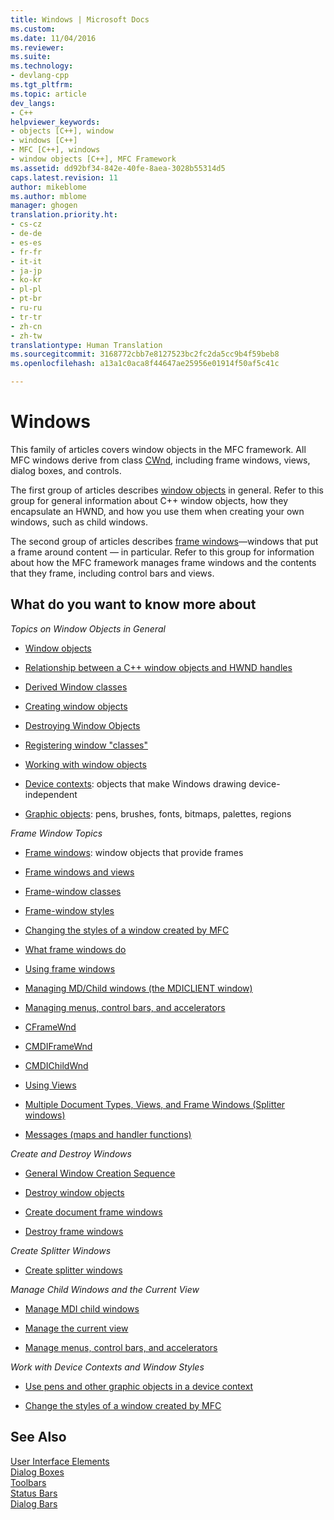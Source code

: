 ```yaml
---
title: Windows | Microsoft Docs
ms.custom: 
ms.date: 11/04/2016
ms.reviewer: 
ms.suite: 
ms.technology:
- devlang-cpp
ms.tgt_pltfrm: 
ms.topic: article
dev_langs:
- C++
helpviewer_keywords:
- objects [C++], window
- windows [C++]
- MFC [C++], windows
- window objects [C++], MFC Framework
ms.assetid: dd92bf34-842e-40fe-8aea-3028b55314d5
caps.latest.revision: 11
author: mikeblome
ms.author: mblome
manager: ghogen
translation.priority.ht:
- cs-cz
- de-de
- es-es
- fr-fr
- it-it
- ja-jp
- ko-kr
- pl-pl
- pt-br
- ru-ru
- tr-tr
- zh-cn
- zh-tw
translationtype: Human Translation
ms.sourcegitcommit: 3168772cbb7e8127523bc2fc2da5cc9b4f59beb8
ms.openlocfilehash: a13a1c0aca8f44647ae25956e01914f50af5c41c

---
```

# Windows
This family of articles covers window objects in the MFC framework. All MFC windows derive from class [CWnd](../mfc/reference/cwnd-class.md), including frame windows, views, dialog boxes, and controls.  
  
 The first group of articles describes [window objects](../mfc/window-objects.md) in general. Refer to this group for general information about C++ window objects, how they encapsulate an HWND, and how you use them when creating your own windows, such as child windows.  
  
 The second group of articles describes [frame windows](../mfc/frame-windows.md)—windows that put a frame around content — in particular. Refer to this group for information about how the MFC framework manages frame windows and the contents that they frame, including control bars and views.  
  
## What do you want to know more about  
 *Topics on Window Objects in General*  
  
-   [Window objects](../mfc/window-objects.md)  
  
-   [Relationship between a C++ window objects and HWND handles](../mfc/relationship-between-a-cpp-window-object-and-an-hwnd.md)  
  
-   [Derived Window classes](../mfc/derived-window-classes.md)  
  
-   [Creating window objects](../mfc/creating-windows.md)  
  
-   [Destroying Window Objects](../mfc/destroying-window-objects.md)  
  
-   [Registering window "classes"](../mfc/registering-window-classes.md)  
  
-   [Working with window objects](../mfc/working-with-window-objects.md)  
  
-   [Device contexts](../mfc/device-contexts.md): objects that make Windows drawing device-independent  
  
-   [Graphic objects](../mfc/graphic-objects.md): pens, brushes, fonts, bitmaps, palettes, regions  
  
 *Frame Window Topics*  
  
-   [Frame windows](../mfc/frame-windows.md): window objects that provide frames  
  
-   [Frame windows and views](../mfc/frame-windows.md)  
  
-   [Frame-window classes](../mfc/frame-window-classes.md)  
  
-   [Frame-window styles](../mfc/frame-window-styles-cpp.md)  
  
-   [Changing the styles of a window created by MFC](../mfc/changing-the-styles-of-a-window-created-by-mfc.md)  
  
-   [What frame windows do](../mfc/what-frame-windows-do.md)  
  
-   [Using frame windows](../mfc/using-frame-windows.md)  
  
-   [Managing MD/Child windows (the MDICLIENT window)](../mfc/managing-mdi-child-windows.md)  
  
-   [Managing menus, control bars, and accelerators](../mfc/managing-menus-control-bars-and-accelerators.md)  
  
-   [CFrameWnd](../mfc/reference/cframewnd-class.md)  
  
-   [CMDIFrameWnd](../mfc/reference/cmdiframewnd-class.md)  
  
-   [CMDIChildWnd](../mfc/reference/cmdichildwnd-class.md)  
  
-   [Using Views](../mfc/using-views.md)  
  
-   [Multiple Document Types, Views, and Frame Windows (Splitter windows)](../mfc/multiple-document-types-views-and-frame-windows.md)  
  
-   [Messages (maps and handler functions)](../mfc/messages.md)  
  
 *Create and Destroy Windows*  
  
-   [General Window Creation Sequence](../mfc/general-window-creation-sequence.md)  
  
-   [Destroy window objects](../mfc/destroying-window-objects.md)  
  
-   [Create document frame windows](../mfc/creating-document-frame-windows.md)  
  
-   [Destroy frame windows](../mfc/destroying-frame-windows.md)  
  
 *Create Splitter Windows*  
  
-   [Create splitter windows](../mfc/multiple-document-types-views-and-frame-windows.md)  
  
 *Manage Child Windows and the Current View*  
  
-   [Manage MDI child windows](../mfc/managing-mdi-child-windows.md)  
  
-   [Manage the current view](../mfc/managing-the-current-view.md)  
  
-   [Manage menus, control bars, and accelerators](../mfc/managing-menus-control-bars-and-accelerators.md)  
  
 *Work with Device Contexts and Window Styles*  
  
-   [Use pens and other graphic objects in a device context](../mfc/graphic-objects.md)  
  
-   [Change the styles of a window created by MFC](../mfc/changing-the-styles-of-a-window-created-by-mfc.md)  
  
## See Also  
 [User Interface Elements](../mfc/user-interface-elements-mfc.md)   
 [Dialog Boxes](../mfc/dialog-boxes.md)   
 [Toolbars](../mfc/toolbars.md)   
 [Status Bars](../mfc/status-bars.md)   
 [Dialog Bars](../mfc/dialog-bars.md)




<!--HONumber=Jan17_HO1-->



